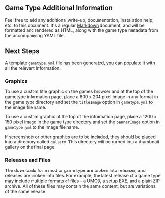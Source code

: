 ## Game Type Additional Information

Feel free to add any additional write-up, documentation, installation help, 
etc. to this document. It's a regular 
[Markdown](https://www.markdownguide.org/cheat-sheet/) document, and will be
formatted and rendered as HTML, along with the game type metadata from the
accompanying YAML file.

## Next Steps

A template `gametype.yml` file has been generated, you can populate it with all
the relevant information.

### Graphics

To use a custom title graphic on the games browser and at the top of the 
gametype information page, place a 800 x 204 pixel image in any format in the 
game type directory and set the `titleImage` option in `gametype.yml` to the 
image file name.

To use a custom graphic at the top of the information page, place a 1200 x 150
pixel image in the game type directory and set the `bannerImage` option in 
`gametype.yml` to the image file name.

If screenshots or other graphics are to be included, they should be placed into
a directory called `gallery`. This directory will be turned into a thumbnail
gallery on the final page.

### Releases and Files

The downloads for a mod or game type are broken into releases, and releases
are broken into files. For example, the latest release of a game type may 
include multiple formats of files - a UMOD, a setup EXE, and a plain ZIP
archive. All of these files may contain the same content, but are variations
of the same release.
